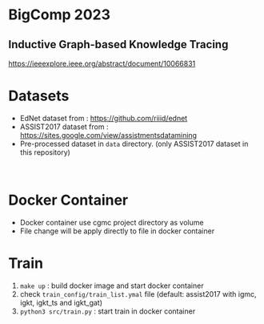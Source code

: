 # BigComp 2023
## Inductive Graph-based Knowledge Tracing 
https://ieeexplore.ieee.org/abstract/document/10066831

# Datasets 
- EdNet dataset from : https://github.com/riiid/ednet
- ASSIST2017 dataset from : https://sites.google.com/view/assistmentsdatamining
- Pre-processed dataset in `data` directory. (only ASSIST2017 dataset in this repository)
<br />

# Docker Container
- Docker container use cgmc project directory as volume 
- File change will be apply directly to file in docker container

# Train 
1. `make up` : build docker image and start docker container
2. check `train_config/train_list.ymal` file (default: assist2017 with igmc, igkt, igkt_ts and igkt_gat)
3. `python3 src/train.py` : start train in docker container

<br />
